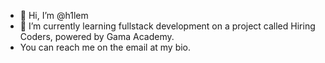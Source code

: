 - 👋 Hi, I’m @h1lem
- 🌱 I’m currently learning fullstack development on a project called Hiring Coders, powered by Gama Academy.
- You can reach me on the email at my bio.
